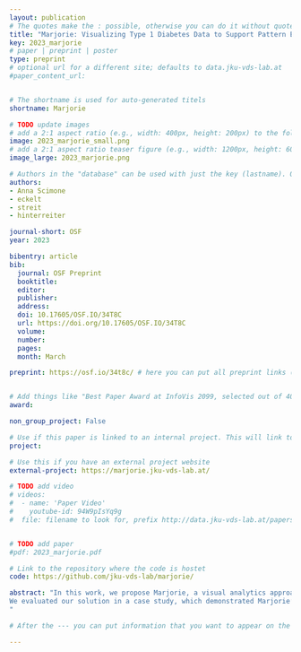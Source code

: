 ```yaml
---
layout: publication
# The quotes make the : possible, otherwise you can do it without quotes
title: "Marjorie: Visualizing Type 1 Diabetes Data to Support Pattern Exploration"
key: 2023_marjorie
# paper | preprint | poster
type: preprint
# optional url for a different site; defaults to data.jku-vds-lab.at
#paper_content_url: 


# The shortname is used for auto-generated titels
shortname: Marjorie

# TODO update images
# add a 2:1 aspect ratio (e.g., width: 400px, height: 200px) to the folder /assets/images/papers/
image: 2023_marjorie_small.png
# add a 2:1 aspect ratio teaser figure (e.g., width: 1200px, height: 600px) to the folder /assets/images/papers/
image_large: 2023_marjorie.png

# Authors in the "database" can be used with just the key (lastname). Others can be written properly.
authors:
- Anna Scimone
- eckelt
- streit
- hinterreiter

journal-short: OSF
year: 2023

bibentry: article
bib:
  journal: OSF Preprint
  booktitle: 
  editor: 
  publisher: 
  address: 
  doi: 10.17605/OSF.IO/34T8C
  url: https://doi.org/10.17605/OSF.IO/34T8C
  volume: 
  number: 
  pages: 
  month: March

preprint: https://osf.io/34t8c/ # here you can put all preprint links (arxiv.org, osf.io,...)


# Add things like "Best Paper Award at InfoVis 2099, selected out of 4000 submissions"
award:

non_group_project: False

# Use if this paper is linked to an internal project. This will link to the project site
project: 

# Use this if you have an external project website
external-project: https://marjorie.jku-vds-lab.at/

# TODO add video
# videos:
#  - name: 'Paper Video'
#    youtube-id: 94W9pIsYq9g
#  file: filename to look for, prefix http://data.jku-vds-lab.at/papers/


# TODO add paper
#pdf: 2023_marjorie.pdf

# Link to the repository where the code is hostet
code: https://github.com/jku-vds-lab/marjorie/

abstract: "In this work, we propose Marjorie, a visual analytics approach to address the challenge of analyzing patients’ diabetes data during brief regular appointments with their diabetologists. Designed in consultation with diabetologists, Marjorie uses a combination of visual and algorithmic methods to support the exploration of patterns in the data. Patterns of interest include seasonal variations of the glucose profiles, and non-periodic patterns such as fluctuations around mealtimes or periods of hypoglycemia (i.e., glucose levels below the normal range). We introduce a unique representation of glucose data based on modified horizon graphs and hierarchical clustering of adjacent carbohydrate or insulin entries. Semantic zooming allows the exploration of patterns on different levels of temporal detail.
We evaluated our solution in a case study, which demonstrated Marjorie’s potential to provide valuable insights into therapy parameters and unfavorable eating habits, among others. The study results suggest that Marjorie effectively supports patients and diabetologists in the joint exploration of patterns in diabetes data, potentially enabling more informed treatment decisions.
"

# After the --- you can put information that you want to appear on the website using markdown formatting or HTML. A good example are acknowledgements, extra references, an erratum, etc.

---
```



